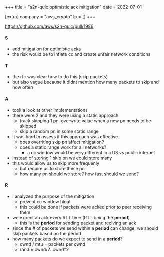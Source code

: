 +++
title = "s2n-quic optimistic ack mitigation"
date = 2022-07-01

[extra]
company = "aws_crypto"
lp = []
+++

https://github.com/aws/s2n-quic/pull/1986

#### S
- add mitigation for optimistic acks
- the risk would be to inflate cc and create unfair network conditions

#### T
- the rfc was clear how to do this (skip packets)
- but also vague because it didnt mention how many packets to skip and how often

#### A
- took a look at other implementations
- there were 2 and they were using a static approach
  - track skipping 1 pn. overwrite value when a new pn needs to be skipped
  - skip a random pn in some static range
- it was hard to assess if this approach was effective
  - does overriting skip pn affect mitigation?
  - does a static range work for all networks?
    - a cc window would be very different in a DS vs public internet
- instead of storing 1 skip pn we could store many
- this would allow us to skip more frequenly
  - but require us to store these pn
  - how many pn should we store? how fast should we send?

#### R
- i analyzed the purpose of the mitigation
  - prevent cc window bloat
  - this could be done if packets were acked prior to peer receiving them
- we expect an ack every RTT time (RTT being the **period**)
  - this is the **period** for sending packet and reciving an ack
- since the # of packets we send within a **period** can change, we should skip
  packets based on the period
- how many packets do we expect to send in a **period**?
  - cwnd / mtu = packets per cwnd
  - rand = cwnd/2..cwnd*2

